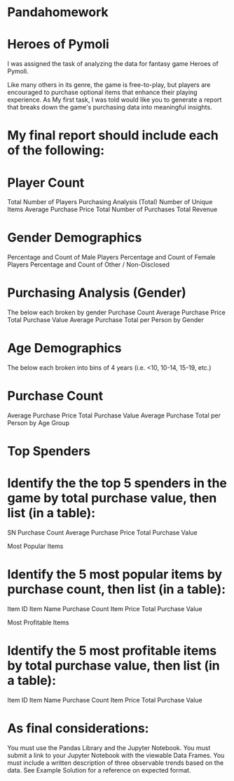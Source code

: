 # Pandahomework
# Heroes of Pymoli

I was assigned the task of analyzing the data for fantasy game Heroes of Pymoli.

Like many others in its genre, the game is free-to-play, but players are encouraged to purchase optional items that enhance their playing experience. As My first task, I was told would like you to generate a report that breaks down the game's purchasing data into meaningful insights.

# My final report should include each of the following:

# Player Count
Total Number of Players
Purchasing Analysis (Total)
Number of Unique Items
Average Purchase Price
Total Number of Purchases
Total Revenue

# Gender Demographics

Percentage and Count of Male Players
Percentage and Count of Female Players
Percentage and Count of Other / Non-Disclosed

# Purchasing Analysis (Gender)

The below each broken by gender
Purchase Count
Average Purchase Price
Total Purchase Value
Average Purchase Total per Person by Gender

# Age Demographics
The below each broken into bins of 4 years (i.e. <10, 10-14, 15-19, etc.)

# Purchase Count
Average Purchase Price
Total Purchase Value
Average Purchase Total per Person by Age Group


# Top Spenders
# Identify the the top 5 spenders in the game by total purchase value, then list (in a table):
SN
Purchase Count
Average Purchase Price
Total Purchase Value

Most Popular Items

# Identify the 5 most popular items by purchase count, then list (in a table):


Item ID
Item Name
Purchase Count
Item Price
Total Purchase Value


Most Profitable Items

# Identify the 5 most profitable items by total purchase value, then list (in a table):

Item ID
Item Name
Purchase Count
Item Price
Total Purchase Value




# As final considerations:


You must use the Pandas Library and the Jupyter Notebook.
You must submit a link to your Jupyter Notebook with the viewable Data Frames.
You must include a written description of three observable trends based on the data.
See Example Solution for a reference on expected format.
